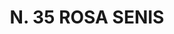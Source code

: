 ---
title: "N. 35 ROSA SENIS"
plant-name: "N. 35"
plant-number: "035"
plant-xml: "/assets/xml/plant035.xml"
plant-title: "N. 35 ROSA SENIS"
plant-taxon-link: "http://www.worldfloraonline.org/taxon/wfo-0000465348"
plant-taxon-link: "[Philadelphus coronarius L.]"
layout: single-xml
---